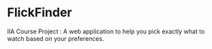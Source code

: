 # FlickFinder
 IIA Course Project : A web application to help you pick exactly what to watch based on your preferences.
